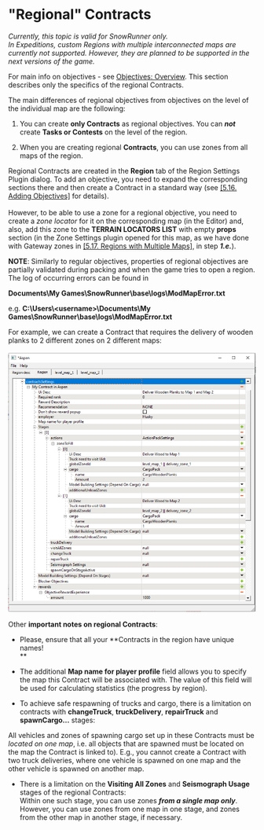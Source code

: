 # "Regional" Contracts

*Currently, this topic is valid for SnowRunner only.*  
*In Expeditions, custom Regions with multiple interconnected maps are currently not supported. However, they are planned to be supported in the next versions of the game.*  

For main info on objectives - see [Objectives: Overview](./../objectives/objectives_overview.md). This section describes only the specifics of the regional Contracts.

The main differences of regional objectives from objectives on the level of the individual map are the following:

1.  You can create **only Contracts** as regional objectives. You can ***not*** create **Tasks or Contests** on the level of the region.

2.  When you are creating regional **Contracts**, you can use zones from all maps of the region.

Regional Contracts are created in the **Region** tab of the Region Settings Plugin dialog. To add an objective, you need to expand the corresponding sections there and then create a Contract in a standard way (see [[5.16. Adding Objectives]](#adding-objectives) for details).\
\
However, to be able to use a zone for a regional objective, you need to create a *zone locator* for it on the corresponding map (in the Editor) and, also, add this zone to the **TERRAIN LOCATORS LIST** with empty **props** section (in the Zone Settings plugin opened for this map, as we have done with Gateway zones in [[5.17. Regions with Multiple Maps]](#regions-with-multiple-maps), in step ***1.e.***).

**NOTE**: Similarly to regular objectives, properties of regional objectives are partially validated during packing and when the game tries to open a region.\
The log of occurring errors can be found in

**Documents\\My Games\\SnowRunner\\base\\logs\\ModMapError.txt**

e.g. **C:\\Users\\\<username\>\\Documents\\My Games\\SnowRunner\\base\\logs\\ModMapError.txt**

For example, we can create a Contract that requires the delivery of wooden planks to 2 different zones on 2 different maps:\
\
![](./media/image357.png)

Other **important notes on regional Contracts**:

-   Please, ensure that all your **Contracts in the region have unique names!\
    **

-   The additional **Map name for player profile** field allows you to specify the map this Contract will be associated with. The value of this field will be used for calculating statistics (the progress by region).

-   To achieve safe respawning of trucks and cargo, there is a limitation on contracts with **changeTruck**, **truckDelivery**, **repairTruck** and **spawnCargo\...** stages:

All vehicles and zones of spawning cargo set up in these Contracts must be *located on one map*, i.e. all objects that are spawned must be located on the map the Contract is linked to). E.g., you cannot create a Contract with two truck deliveries, where one vehicle is spawned on one map and the other vehicle is spawned on another map.

-   There is a limitation on the **Visiting All Zones** and **Seismograph Usage** stages of the regional Contracts:\
    Within one such stage, you can use zones ***from a single map only***.\
    However, you can use zones from one map in one stage, and zones from the other map in another stage, if necessary.

